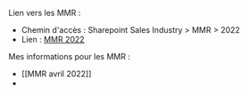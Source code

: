 Lien vers les MMR :
- Chemin d'accès : Sharepoint Sales Industry > MMR > 2022
- Lien : [MMR 2022](https://skfgroup.sharepoint.com/:f:/r/sites/S2M_IT/S2M_Sales_Industry/Shared%20Documents/MMR/2022?csf=1&web=1&e=yAYCKs)

Mes informations pour les MMR :
- [[MMR avril 2022]]
- 